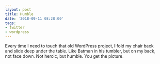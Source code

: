 ```yaml
---
layout: post
title: Humble
date: '2018-09-11 08:28:00'
tags:
- twitter
- wordpress
---
```


Every time I need to touch that old WordPress project, I fold my chair back and slide deep under the table. Like Batman in his tumbler, but on my back, not face down. Not heroic, but humble. You get the picture.